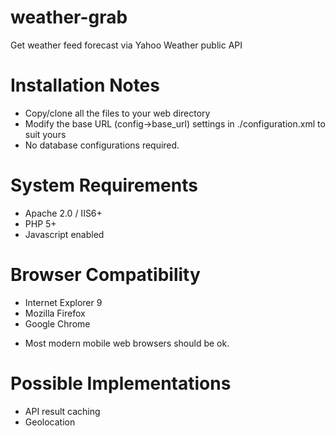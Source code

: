 weather-grab
============
Get weather feed forecast via Yahoo Weather public API

Installation Notes
==================
- Copy/clone all the files to your web directory
- Modify the base URL (config->base_url) settings in ./configuration.xml to suit yours
- No database configurations required.

System Requirements
===================
- Apache 2.0 / IIS6+
- PHP 5+
- Javascript enabled

Browser Compatibility
=====================
- Internet Explorer 9
- Mozilla Firefox
- Google Chrome
* Most modern mobile web browsers should be ok.

Possible Implementations
========================
- API result caching
- Geolocation 